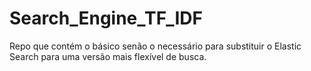 # Search_Engine_TF_IDF
Repo que contém o básico senão o necessário para substituir o Elastic Search para uma versão mais flexível de busca.
